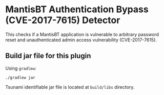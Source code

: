 # MantisBT Authentication Bypass (CVE-2017-7615) Detector

This checks if a MantisBT application is vulnerable to arbitrary password reset
and unauthenticated admin access vulnerability (CVE-2017-7615).

## Build jar file for this plugin

Using `gradlew`:

```shell
./gradlew jar
```

Tsunami identifiable jar file is located at `build/libs` directory.
